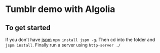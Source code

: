 # Tumblr demo with Algolia

## To get started

If you don't have [jspm](https://jspm.io/docs/getting-started.html) `npm install jspm -g`.  Then cd into the folder and `jspm install`.  Finally run a server using `http-server ./`


